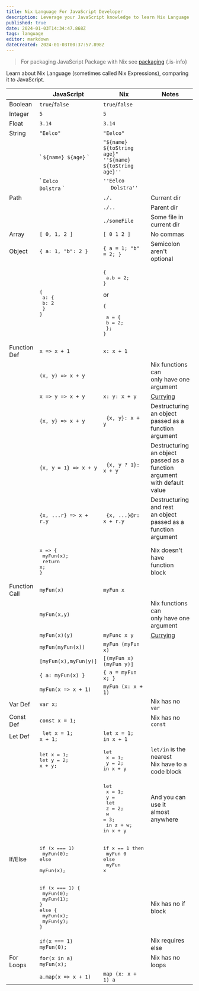 ```yaml
---
title: Nix Language For JavaScript Developer
description: Leverage your JavaScript knowledge to learn Nix Language
published: true
date: 2024-01-03T14:34:47.868Z
tags: language
editor: markdown
dateCreated: 2024-01-03T00:37:57.898Z
---
```



> For packaging JavaScript Package with Nix see [packaging](../packaging/index/)
{.is-info}

Learn about Nix Language (sometimes called Nix Expressions), comparing it to JavaScript.

|  | JavaScript | Nix | Notes
|---|---|---|---|
| Boolean  | `true`/`false` | `true`/`false` ||
| Integer | `5` | `5` ||
| Float | `3.14` | `3.14` ||
| String | `"Eelco"` | `"Eelco"` ||
| |\` `${name} ${age}` \` | `"${name} ${toString age}"`<br/>`''${name} ${toString age}''` ||
| |\` `Eelco`<br/>`Dolstra` \` | `''Eelco`<br/>&nbsp;`  Dolstra''` ||
| Path | | `./.` | Current dir |
| | | `./..` | Parent dir |
| | | `./someFile` | Some file in current dir |
| Array | `[ 0, 1, 2 ]` | `[ 0 1 2 ]` | No commas |
| Object | `{ a: 1, "b": 2 }` | `{ a = 1; "b" = 2; }` | Semicolon aren't optional |
| | <pre lang="js">{ <br/>  a: { <br/>    b: 2 <br/>  }<br/>}</pre> | <pre lang="js">{ <br/>  a.b = 2; <br/>}</pre>or <pre lang="js">{ <br/>  a = { <br/>    b = 2; <br/>  };<br/>}</pre> | |
| Function Def | `x => x + 1` | `x: x + 1` ||
| | `(x, y) => x + y` | | Nix functions can<br/> only have one argument |
| | `x => y => x + y` | `x: y: x + y` | [Currying](https://hughfdjackson.com/javascript/why-curry-helps/) |
| | `{x, y} => x + y` |  ` {x, y}: x + y` | Destructuring an object<br/> passed as a function<br/> argument |
| | `{x, y = 1} => x + y` |  ` {x, y ? 1}: x + y` | Destructuring an object<br/> passed as a function<br/> argument with default value |
| | `{x, ...r} => x + r.y` |  ` {x, ...}@r: x + r.y` | Destructuring and rest<br/> an object passed as a<br/> function argument |
| | <pre lang="js">x => {<br/>  myFun(x);<br/>  return x;<br/>}</pre> | | Nix doesn't have<br/> function block|
| Function Call | `myFun(x)` | `myFun x` | |
| | `myFun(x,y)` | | Nix functions can<br/> only have one argument |
| | `myFun(x)(y)` | `myFunc x y` | [Currying](https://hughfdjackson.com/javascript/why-curry-helps/) |
| | `myFun(myFun(x))` | `myFun (myFun x)` | |
| | `[myFun(x),myFun(y)]` | `[(myFun x) (myFun y)]` | |
| | `{ a: myFun(x) }` | `{ a = myFun x; }` | |
| | `myFun(x => x + 1)` | `myFun (x: x + 1)` | |
| Var Def | `var x;` | | Nix has no `var` |
| Const Def | `const x = 1;` | | Nix has no `const` |
| Let Def | ` let x = 1;`<br/> `x + 1;` | `let x = 1;`<br/> `in x + 1` |  |
| | <pre lang="js">let x = 1;<br/>let y = 2;<br/>x + y;</pre> | <pre lang="js">let<br/>  x = 1;<br/>  y = 2;<br/>in x + y</pre> | `let/in` is the nearest <br/>Nix have to a code block |
| | | <pre lang="js">let<br/>  x = 1;<br/>  y =<br/>    let<br/>      z = 2;<br/>      w = 3;<br/>    in z + w;<br/>in x + y</pre> | And you can use it<br/> almost anywhere |
| If/Else | <pre lang="js">if (x === 1) <br/>  myFun(0);<br/>else<br/>  myFun(x);</pre> | <pre lang="nix">if x == 1 then<br/>  myFun 0<br/>else <br/>  myFun x</pre> | |
| | <pre lang="js">if (x === 1) {<br/>  myFun(0);<br/>  myFun(1);<br/>} else {<br/>  myFun(x);<br/>  myFun(y);<br/>}</pre> | | Nix has no if block |
| | `if(x === 1) myFun(0);` | | Nix requires else |
|For Loops| `for(x in a) myFun(x); `| | Nix has no loops |
| | `a.map(x => x + 1)`|`map (x: x + 1) a`| |